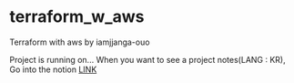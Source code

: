 # terraform_w_aws
Terraform with aws by iamjjanga-ouo

Project is running on...
When you want to see a project notes(LANG : KR), Go into the notion [LINK](https://www.notion.so/sihyeonglee/Terraform-3-tier-w-Ansible-acab501ea1d543f096b42a92d61b9e46)